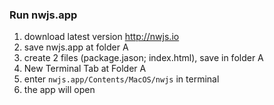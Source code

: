 ### Run nwjs.app

1. download latest version http://nwjs.io
2. save nwjs.app at folder A
3. create 2 files (package.jason; index.html), save in folder A
4. New Terminal Tab at Folder A
5. enter `nwjs.app/Contents/MacOS/nwjs` in terminal
6. the app will open

